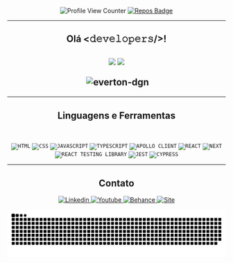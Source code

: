 <div align="center">
  
  ![Profile View Counter](https://komarev.com/ghpvc/?username=everton-dgn&color=blueviolet&style=plastic)
  [![Repos Badge](https://badges.pufler.dev/repos/everton-dgn?color=blueviolet&style=plastic)](https://badges.pufler.dev)
  
</div>

---
<h2 align="center">Olá <𝚍𝚎𝚟𝚎𝚕𝚘𝚙𝚎𝚛𝚜/>!
  
<br />
<br />

<div align="center">
  <img height="160em" align="center" src="https://github-readme-stats.vercel.app/api?username=everton-dgn&show_icons=true&theme=dracula"> 
  <img height="160em" align="center" src="https://github-readme-stats.vercel.app/api/top-langs/?username=everton-dgn&layout=compact&theme=dracula"> 
</div>

<br />

<div align="center">&nbsp;<img src="https://github-readme-streak-stats.herokuapp.com?user=everton-dgn&theme=dracula" alt="everton-dgn" /></div>
  
  
---

<h2 align="center">Linguagens e Ferramentas</h2>
<br>
<p align="center">
  <div align="center">
<code><img height="40" src="https://cdn.iconscout.com/icon/free/png-256/html5-40-1175193.png" title="HTML"></code>
<code><img height="40" src="https://camo.githubusercontent.com/b059b3150634ebbb37fac310309b3c4a841b0ecdabcc7409c0067397f8a3931b/687474703a2f2f696f31332d686967682d6470692e61707073706f742e636f6d2f696d616765732f435353335f4c6f676f2e737667" title="CSS"></code> 
<code><img height="40" src="https://logospng.org/download/javascript/logo-javascript-icon-1024.png" title="JAVASCRIPT"></code> 
<code><img height="40" src="https://upload.wikimedia.org/wikipedia/commons/thumb/4/4c/Typescript_logo_2020.svg/1200px-Typescript_logo_2020.svg.png" title="TYPESCRIPT"></code> 
<code><img height="40" src="https://apollographql.gallerycdn.vsassets.io/extensions/apollographql/vscode-apollo/1.19.4/1626373506944/Microsoft.VisualStudio.Services.Icons.Default" title="APOLLO CLIENT"></code> 
<code><img height="40" src="https://cdn.auth0.com/blog/react-js/react.png" title="REACT"></code> 
<code><img height="40" src="https://next-book-portfolio-site.vercel.app/images/next.svg" title="NEXT"></code> 
<code><img height="40" src="https://testing-library.com/img/octopus-64x64.png" title="REACT TESTING LIBRARY"></code>
<code><img height="40" src="https://seeklogo.com/images/J/jest-logo-F9901EBBF7-seeklogo.com.png" title="JEST"></code>
<code><img height="40" src="https://avatars.githubusercontent.com/u/8908513?s=280&v=4" title="CYPRESS"></code>
  </div>
  </p>

 ---
<h2 align="center">Contato</h2>

<p align="center">
<a href="https://www.linkedin.com/in/everton-toffanetto/" target="blank">
  <img alt="Linkedin" src="https://img.shields.io/badge/-Éverton%20Toffanetto-563D7C?style=flat-square&logo=Linkedin&logoColor=white&link=https://www.linkedin.com/in/everton-toffanetto/"/>
</a>
<a href="https://www.youtube.com/channel/UCT-ObDVtFRfarF1JOkMoBWg?view_as=subscriber" target="blank">
  <img alt="Youtube" src="https://img.shields.io/badge/-Éverton%20Toffanetto-563D7C?style=flat-square&logo=Youtube&logoColor=white&link=https://www.youtube.com/channel/UCT-ObDVtFRfarF1JOkMoBWg?view_as=subscriber"/>
</a>
<a href="https://www.behance.net/everton_toffanetto" target="blank">
  <img alt="Behance" src="https://img.shields.io/badge/-Éverton%20Toffanetto-563D7C?style=flat-square&logo=Behance&logoColor=white&link=https://www.behance.net/everton_toffanetto"/>
</a>
<a href="http://querocriarsite.com" target="blank">
  <img alt="Site" src="https://img.shields.io/badge/-www.querocriarsite.com-563D7C?style=flat-square&logo=Google-Chrome&logoColor=white&link=www.querocriarsite.com"/>
</a>
</p>

<div align="center">
  
![](https://github.com/Platane/snk/raw/output/github-contribution-grid-snake.svg)
  
  </div>
